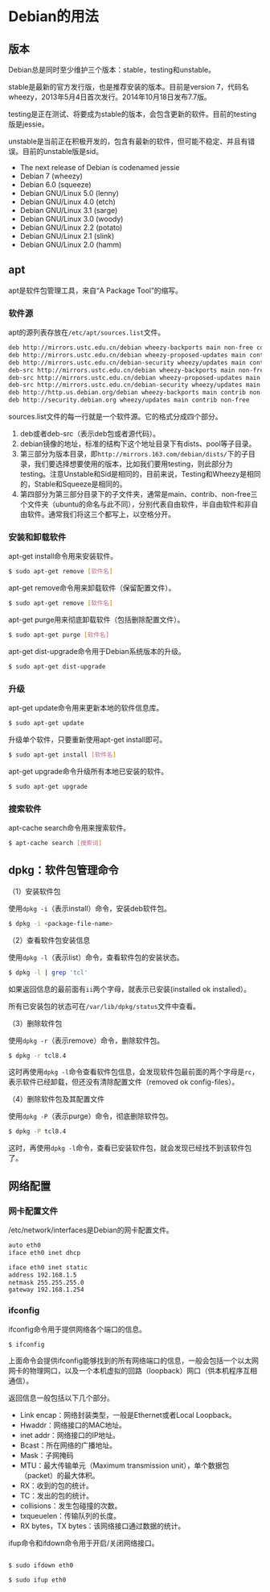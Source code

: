 # Debian的用法

## 版本

Debian总是同时至少维护三个版本：stable，testing和unstable。

stable是最新的官方发行版，也是推荐安装的版本。目前是version 7，代码名wheezy，2013年5月4日首次发行。2014年10月18日发布7.7版。

testing是正在测试、将要成为stable的版本，会包含更新的软件。目前的testing版是jessie。

unstable是当前正在积极开发的，包含有最新的软件，但可能不稳定、并且有错误。目前的unstable版是sid。

- The next release of Debian is codenamed jessie
- Debian 7 (wheezy)
- Debian 6.0 (squeeze)
- Debian GNU/Linux 5.0 (lenny)
- Debian GNU/Linux 4.0 (etch)
- Debian GNU/Linux 3.1 (sarge)
- Debian GNU/Linux 3.0 (woody)
- Debian GNU/Linux 2.2 (potato)
- Debian GNU/Linux 2.1 (slink)
- Debian GNU/Linux 2.0 (hamm)

## apt

apt是软件包管理工具，来自“A Package Tool”的缩写。

### 软件源

apt的源列表存放在`/etc/apt/sources.list`文件。

```bash
deb http://mirrors.ustc.edu.cn/debian wheezy-backports main non-free contrib
deb http://mirrors.ustc.edu.cn/debian wheezy-proposed-updates main contrib non-free
deb http://mirrors.ustc.edu.cn/debian-security wheezy/updates main contrib non-free
deb-src http://mirrors.ustc.edu.cn/debian wheezy-backports main non-free contrib
deb-src http://mirrors.ustc.edu.cn/debian wheezy-proposed-updates main contrib non-free
deb-src http://mirrors.ustc.edu.cn/debian-security wheezy/updates main contrib non-free
deb http://http.us.debian.org/debian wheezy-backports main contrib non-free
deb http://security.debian.org wheezy/updates main contrib non-free
```

sources.list文件的每一行就是一个软件源。它的格式分成四个部分。

1. deb或者deb-src（表示deb包或者源代码）。
2. debian镜像的地址，标准的结构下这个地址目录下有dists、pool等子目录。
3. 第三部分为版本目录，即`http://mirrors.163.com/debian/dists/`下的子目录，我们要选择想要使用的版本，比如我们要用testing，则此部分为testing。注意Unstable和Sid是相同的，目前来说，Testing和Wheezy是相同的，Stable和Squeeze是相同的。
4. 第四部分为第三部分目录下的子文件夹，通常是main、contrib、non-free三个文件夹（ubuntu的命名与此不同），分别代表自由软件，半自由软件和非自由软件。通常我们将这三个都写上，以空格分开。

### 安装和卸载软件

apt-get install命令用来安装软件。

```bash
$ sudo apt-get remove [软件名]
```

apt-get remove命令用来卸载软件（保留配置文件）。

```bash
$ sudo apt-get remove [软件名]
```

apt-get purge用来彻底卸载软件（包括删除配置文件）。

```bash
$ sudo apt-get purge [软件名]
```

apt-get dist-upgrade命令用于Debian系统版本的升级。

```bash
$ sudo apt-get dist-upgrade
```

### 升级

apt-get update命令用来更新本地的软件信息库。

```bash
$ sudo apt-get update
```

升级单个软件，只要重新使用apt-get install即可。

```bash
$ sudo apt-get install [软件名] 
```

apt-get upgrade命令升级所有本地已安装的软件。

```bash
$ sudo apt-get upgrade 
```

### 搜索软件

apt-cache search命令用来搜索软件。

```bash
$ apt-cache search [搜索词] 
```

## dpkg：软件包管理命令

（1）安装软件包

使用`dpkg -i`（表示install）命令，安装deb软件包。

```bash
$ dpkg -i <package-file-name>
```

（2）查看软件包安装信息

使用`dpkg -l`（表示list）命令，查看软件包的安装状态。

```bash
$ dpkg -l | grep 'tcl'
```

如果返回信息的最前面有`ii`两个字母，就表示已安装(installed ok installed）。

所有已安装包的状态可在`/var/lib/dpkg/status`文件中查看。

（3）删除软件包

使用`dpkg -r`（表示remove）命令，删除软件包。

```bash
$ dpkg -r tcl8.4 
```

这时再使用`dpkg -l`命令查看软件包信息，会发现软件包最前面的两个字母是`rc`，表示软件已经卸载，但还没有清除配置文件（removed ok config-files）。

（4）删除软件包及其配置文件

使用`dpkg -P`（表示purge）命令，彻底删除软件包。

```bash
$ dpkg -P tcl8.4 
```

这时，再使用`dpkg -l`命令，查看已安装软件包，就会发现已经找不到该软件包了。

## 网络配置

### 网卡配置文件

/etc/network/interfaces是Debian的网卡配置文件。 

```bash
auto eth0
iface eth0 inet dhcp
```

```bash
iface eth0 inet static
address 192.168.1.5
netmask 255.255.255.0
gateway 192.168.1.254
```

### ifconfig

ifconfig命令用于提供网络各个端口的信息。

```bash
$ ifconfig
```

上面命令会提供ifconfig能够找到的所有网络端口的信息，一般会包括一个以太网网卡的物理网口，以及一个本机虚拟的回路（loopback）网口（供本机程序互相通信）。

返回信息一般包括以下几个部分。

- Link encap：网络封装类型，一般是Ethernet或者Local Loopback。
- Hwaddr：网络接口的MAC地址。
- inet addr：网络接口的IP地址。
- Bcast：所在网络的广播地址。
- Mask：子网掩码
- MTU：最大传输单元（Maximum transmission unit），单个数据包（packet）的最大体积。
- RX：收到的包的统计。
- TC：发出的包的统计。
- collisions：发生包碰撞的次数。
- txqueuelen：传输队列的长度。
- RX bytes，TX bytes：该网络接口通过数据的统计。

ifup命令和ifdown命令用于开启/关闭网络接口。

```bash

$ sudo ifdown eth0

$ sudo ifup eth0

```
